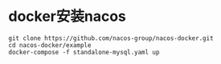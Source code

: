 # docker安装nacos

```aidl
git clone https://github.com/nacos-group/nacos-docker.git
cd nacos-docker/example
docker-compose -f standalone-mysql.yaml up
```
